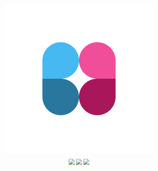 <p align="center" width="50" height="50">
  <img src="app/client/global/favicon.png"/>
</p>

<p align="center">
  <a href="https://github.com/Quntem/Clatter/releases" style="text-decoration: none">
    <img src="https://img.shields.io/github/v/release/Quntem/Clatter?style=for-the-badge">
  </a>
  <img src="https://img.shields.io/github/stars/Quntem/Clatter?style=for-the-badge">
  <img src="https://img.shields.io/github/license/Quntem/Clatter?style=for-the-badge">
</p>
